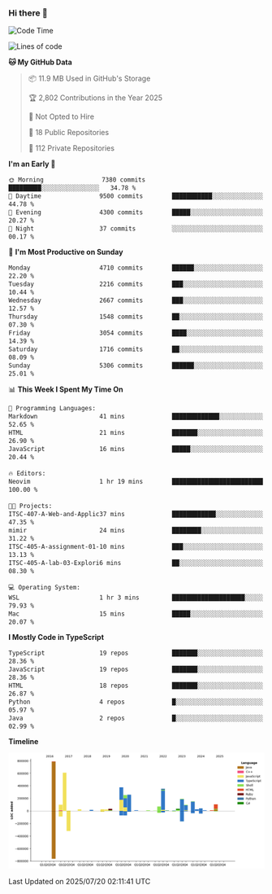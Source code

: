 ### Hi there 👋

<!--
**Clumsy-Coder/Clumsy-Coder** is a ✨ _special_ ✨ repository because its `README.md` (this file) appears on your GitHub profile.

Here are some ideas to get you started:

- 🔭 I’m currently working on ...
- 🌱 I’m currently learning ...
- 👯 I’m looking to collaborate on ...
- 🤔 I’m looking for help with ...
- 💬 Ask me about ...
- 📫 How to reach me: ...
- 😄 Pronouns: ...
- ⚡ Fun fact: ...
-->

<!-- anmol098/waka-readme-stats -->
<!--START_SECTION:waka-->
![Code Time](http://img.shields.io/badge/Code%20Time-1%2C288%20hrs%2041%20mins-blue)

![Lines of code](https://img.shields.io/badge/From%20Hello%20World%20I%27ve%20Written-3.6%20million%20lines%20of%20code-blue)

**🐱 My GitHub Data** 

> 📦 11.9 MB Used in GitHub's Storage 
 > 
> 🏆 2,802 Contributions in the Year 2025
 > 
> 🚫 Not Opted to Hire
 > 
> 📜 18 Public Repositories 
 > 
> 🔑 112 Private Repositories 
 > 
**I'm an Early 🐤** 

```text
🌞 Morning                7380 commits        █████████░░░░░░░░░░░░░░░░   34.78 % 
🌆 Daytime                9500 commits        ███████████░░░░░░░░░░░░░░   44.78 % 
🌃 Evening                4300 commits        █████░░░░░░░░░░░░░░░░░░░░   20.27 % 
🌙 Night                  37 commits          ░░░░░░░░░░░░░░░░░░░░░░░░░   00.17 % 
```
📅 **I'm Most Productive on Sunday** 

```text
Monday                   4710 commits        ██████░░░░░░░░░░░░░░░░░░░   22.20 % 
Tuesday                  2216 commits        ███░░░░░░░░░░░░░░░░░░░░░░   10.44 % 
Wednesday                2667 commits        ███░░░░░░░░░░░░░░░░░░░░░░   12.57 % 
Thursday                 1548 commits        ██░░░░░░░░░░░░░░░░░░░░░░░   07.30 % 
Friday                   3054 commits        ████░░░░░░░░░░░░░░░░░░░░░   14.39 % 
Saturday                 1716 commits        ██░░░░░░░░░░░░░░░░░░░░░░░   08.09 % 
Sunday                   5306 commits        ██████░░░░░░░░░░░░░░░░░░░   25.01 % 
```


📊 **This Week I Spent My Time On** 

```text
💬 Programming Languages: 
Markdown                 41 mins             █████████████░░░░░░░░░░░░   52.65 % 
HTML                     21 mins             ███████░░░░░░░░░░░░░░░░░░   26.90 % 
JavaScript               16 mins             █████░░░░░░░░░░░░░░░░░░░░   20.44 % 

🔥 Editors: 
Neovim                   1 hr 19 mins        █████████████████████████   100.00 % 

🐱‍💻 Projects: 
ITSC-407-A-Web-and-Applic37 mins             ████████████░░░░░░░░░░░░░   47.35 % 
mimir                    24 mins             ████████░░░░░░░░░░░░░░░░░   31.22 % 
ITSC-405-A-assignment-01-10 mins             ███░░░░░░░░░░░░░░░░░░░░░░   13.13 % 
ITSC-405-A-lab-03-Explori6 mins              ██░░░░░░░░░░░░░░░░░░░░░░░   08.30 % 

💻 Operating System: 
WSL                      1 hr 3 mins         ████████████████████░░░░░   79.93 % 
Mac                      15 mins             █████░░░░░░░░░░░░░░░░░░░░   20.07 % 
```

**I Mostly Code in TypeScript** 

```text
TypeScript               19 repos            ███████░░░░░░░░░░░░░░░░░░   28.36 % 
JavaScript               19 repos            ███████░░░░░░░░░░░░░░░░░░   28.36 % 
HTML                     18 repos            ███████░░░░░░░░░░░░░░░░░░   26.87 % 
Python                   4 repos             █░░░░░░░░░░░░░░░░░░░░░░░░   05.97 % 
Java                     2 repos             █░░░░░░░░░░░░░░░░░░░░░░░░   02.99 % 
```



**Timeline**

![Lines of Code chart](https://raw.githubusercontent.com/Clumsy-Coder/Clumsy-Coder/main/assets/bar_graph.png)


 Last Updated on 2025/07/20 02:11:41 UTC
<!--END_SECTION:waka-->
